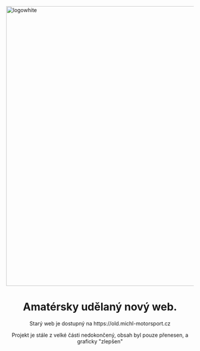 <img style="justify-content: center;" width="750" height="750" alt="logowhite" src="https://github.com/user-attachments/assets/5aa36bac-8d52-4cdf-a763-635537608bab" />
<h1 style="text-align:center;">Amatérsky udělaný nový web.</h1>
<p style="text-align:center;">Starý web je dostupný na https://old.michl-motorsport.cz</p>
<p style="text-align:center;">Projekt je stále z velké části nedokončený, obsah byl pouze přenesen, a graficky "zlepšen"</p>
